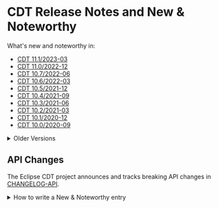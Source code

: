 # CDT Release Notes and New & Noteworthy

What's new and noteworthy in:

- [CDT 11.1/2023-03](CDT-11.1.md)
- [CDT 11.0/2022-12](CDT-11.0.md)
- [CDT 10.7/2022-06](CDT-10.7.md)
- [CDT 10.6/2022-03](CDT-10.6.md)
- [CDT 10.5/2021-12](CDT-10.5.md)
- [CDT 10.4/2021-09](CDT-10.4.md)
- [CDT 10.3/2021-06](CDT-10.3.md)
- [CDT 10.2/2021-03](CDT-10.2.md)
- [CDT 10.1/2020-12](CDT-10.1.md)
- [CDT 10.0/2020-09](CDT-10.0.md)

<details>
<summary>Older Versions</summary>

## Older Versions

Older versions of CDT's New & Noteworthy page have not been converted from Wikitext to GitHub markdown, instead these older pages have simply been saved from the browser to preseve them.
This may lead to some minor rendering issues that hopefully do not detract too much from the overall information provided.

- [CDT 9.11/2020-03](https://htmlpreview.github.io/?https://raw.githubusercontent.com/eclipse-cdt/cdt/blob/main/NewAndNoteworthy/OlderReleases/CDT-9.11.html)
- [CDT 9.10/2019-12](https://htmlpreview.github.io/?https://raw.githubusercontent.com/eclipse-cdt/cdt/blob/main/NewAndNoteworthy/OlderReleases/CDT-9.10.html)
- [CDT 9.9/2019-09](https://htmlpreview.github.io/?https://raw.githubusercontent.com/eclipse-cdt/cdt/blob/main/NewAndNoteworthy/OlderReleases/CDT-9.9.html)
- [CDT 9.8/2019-06](https://htmlpreview.github.io/?https://raw.githubusercontent.com/eclipse-cdt/cdt/blob/main/NewAndNoteworthy/OlderReleases/CDT-9.8.html)
- [CDT 9.7/2019-03](https://htmlpreview.github.io/?https://raw.githubusercontent.com/eclipse-cdt/cdt/blob/main/NewAndNoteworthy/OlderReleases/CDT-9.7.html)
- [CDT 9.6/2018-12](https://htmlpreview.github.io/?https://raw.githubusercontent.com/eclipse-cdt/cdt/blob/main/NewAndNoteworthy/OlderReleases/CDT-9.6.html)
- [CDT 9.5/Photon](https://htmlpreview.github.io/?https://raw.githubusercontent.com/eclipse-cdt/cdt/blob/main/NewAndNoteworthy/OlderReleases/CDT-9.5.html)
- [CDT 9.4/Oxygen.2](https://htmlpreview.github.io/?https://raw.githubusercontent.com/eclipse-cdt/cdt/blob/main/NewAndNoteworthy/OlderReleases/CDT-9.4.html)
- [CDT 9.3/Oxygen](https://htmlpreview.github.io/?https://raw.githubusercontent.com/eclipse-cdt/cdt/blob/main/NewAndNoteworthy/OlderReleases/CDT-9.3.html)
- [CDT 9.2/Neon.2](https://htmlpreview.github.io/?https://raw.githubusercontent.com/eclipse-cdt/cdt/blob/main/NewAndNoteworthy/OlderReleases/CDT-9.2.html)
- [CDT 9.1/Neon.1](https://htmlpreview.github.io/?https://raw.githubusercontent.com/eclipse-cdt/cdt/blob/main/NewAndNoteworthy/OlderReleases/CDT-9.1.html)
- [CDT 9.0/Neon](https://htmlpreview.github.io/?https://raw.githubusercontent.com/eclipse-cdt/cdt/blob/main/NewAndNoteworthy/OlderReleases/CDT-9.0.html)
- [CDT 8.8/Mars.1](https://htmlpreview.github.io/?https://raw.githubusercontent.com/eclipse-cdt/cdt/blob/main/NewAndNoteworthy/OlderReleases/CDT-8.8.html)
- [CDT 8.7/Mars](https://htmlpreview.github.io/?https://raw.githubusercontent.com/eclipse-cdt/cdt/blob/main/NewAndNoteworthy/OlderReleases/CDT-8.7.html)
- [CDT 8.6](https://htmlpreview.github.io/?https://raw.githubusercontent.com/eclipse-cdt/cdt/blob/main/NewAndNoteworthy/OlderReleases/CDT-8.6.html)
- [CDT 8.5](https://htmlpreview.github.io/?https://raw.githubusercontent.com/eclipse-cdt/cdt/blob/main/NewAndNoteworthy/OlderReleases/CDT-8.5.html)
- [CDT 8.4/Luna](https://htmlpreview.github.io/?https://raw.githubusercontent.com/eclipse-cdt/cdt/blob/main/NewAndNoteworthy/OlderReleases/CDT-8.4.html)
- [CDT 8.3](https://htmlpreview.github.io/?https://raw.githubusercontent.com/eclipse-cdt/cdt/blob/main/NewAndNoteworthy/OlderReleases/CDT-8.3.html)
- [CDT 8.2/Kepler](https://htmlpreview.github.io/?https://raw.githubusercontent.com/eclipse-cdt/cdt/blob/main/NewAndNoteworthy/OlderReleases/CDT-8.2.html)
- [CDT 8.1/Juno](https://htmlpreview.github.io/?https://raw.githubusercontent.com/eclipse-cdt/cdt/blob/main/NewAndNoteworthy/OlderReleases/CDT-8.1.html)
- [CDT 8.0/Indigo](https://htmlpreview.github.io/?https://raw.githubusercontent.com/eclipse-cdt/cdt/blob/main/NewAndNoteworthy/OlderReleases/CDT-8.0.html)
- [CDT 7.0/Helios](https://htmlpreview.github.io/?https://raw.githubusercontent.com/eclipse-cdt/cdt/blob/main/NewAndNoteworthy/OlderReleases/CDT-7.0.html)
- [CDT 6.0/Galileo](https://htmlpreview.github.io/?https://raw.githubusercontent.com/eclipse-cdt/cdt/blob/main/NewAndNoteworthy/OlderReleases/CDT-6.0.html)
- [CDT 5.0](https://htmlpreview.github.io/?https://raw.githubusercontent.com/eclipse-cdt/cdt/blob/main/NewAndNoteworthy/OlderReleases/CDT-5.0.html)
- [CDT 4.0](https://htmlpreview.github.io/?https://raw.githubusercontent.com/eclipse-cdt/cdt/blob/main/NewAndNoteworthy/OlderReleases/CDT-4.0.html)

</details>

## API Changes

The Eclipse CDT project announces and tracks breaking API changes in [CHANGELOG-API](CHANGELOG-API.md).

<details>
<summary>How to write a New & Noteworthy entry</summary>

## How to write a New & Noteworthy entry

Use the model of any of the previous New & Noteworthy entry pages as a starting point.
[CDT 10.3/2021-06](CDT-10.3.md) is a fairly extensive entry and is a useful page to copy examples from.

### Using Images

Upload images to the [`images/`](images) subfolder and prefix the file with the version number, e.g. `CDT-10.5-`.
The images should be embedded using the `<img>` tag with (gernally) a width of `50%` like this:

```md
<p align="center"><img src="images/CDT-10.0-CTAD.jpg" width="50%"></p>
```

### Referecing Code

Especially when writing New & Noteworthy entries about API it is useful to link to the file.
This should be done using a relative path, such as:

```md
The [SerialPort](../native/org.eclipse.cdt.native.serial/src/org/eclipse/cdt/serial/SerialPort.java) supports arbitrary baud rates.
```

which renders like this:

The [SerialPort](../native/org.eclipse.cdt.native.serial/src/org/eclipse/cdt/serial/SerialPort.java) supports arbitrary baud rates.

### API Changes and Improvements

Improvements and changes to API should be announced in the New and Noteworthy for the release so they get visibility.
Linking directly to the code or Javadoc for the new API is encouraged.

### API Breakages and Removals

Anything that breaks or removes API should be listed in the [CHANGELOG-API](CHANGELOG-API.md).
If the API change is very significant (such as a new version of Java) listing it in the New and Noteworthy for the release is also advisable.

</details>
